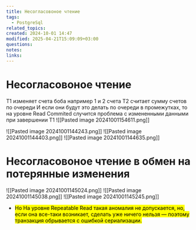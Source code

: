```yaml
---
title: Несогласовоное чтение
tags:
  - PostgreSql
related_topics: 
created: 2024-10-01 14:47
modified: 2025-04-21T15:09:09+03:00
questions: 
notes: 
links: 
---
```

   
# Несогласовоное чтение 

Т1 изменяет счета боба например 1 и 2 счета 
Т2 считает сумму счетов по очереди 
И если они будут это делать по очереди в промежутках, то на уровне Read Commited случится проблема с измененными данными при завершении T1 
![[Pasted image 20241001154611.png]]

![[Pasted image 20241001144243.png]]
![[Pasted image 20241001144403.png]]
![[Pasted image 20241001144635.png]]








# Несогласовоное чтение в обмен на потерянные изменения


![[Pasted image 20241001145024.png]]
![[Pasted image 20241001145038.png]]
![[Pasted image 20241001145245.png]]
- <mark class="hltr-red">Но На уровне Repeatable Read такая аномалия не допускается, но, если она все-таки возникает, сделать уже ничего нельзя — поэтому транзакция обрывается с ошибкой сериализации.</mark>
